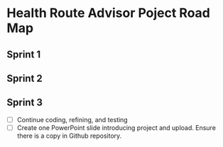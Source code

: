 # **Health Route Advisor Poject Road Map**
## **Sprint 1**

## **Sprint 2**

## **Sprint 3**
- [ ] Continue coding, refining, and testing
- [ ] Create one PowerPoint slide introducing project and upload. Ensure there is a copy in  Github repository.
